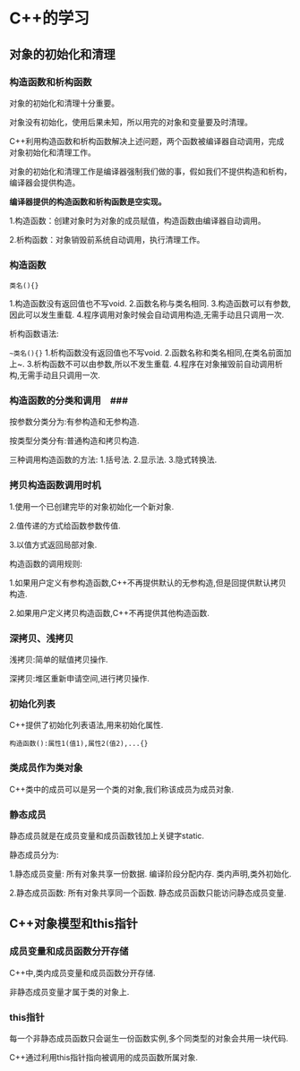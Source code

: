 # C++的学习 #

## 对象的初始化和清理 ##

### 构造函数和析构函数 ###

对象的初始化和清理十分重要。

对象没有初始化，使用后果未知，所以用完的对象和变量要及时清理。

C++利用构造函数和析构函数解决上述问题，两个函数被编译器自动调用，完成对象初始化和清理工作。

对象的初始化和清理工作是编译器强制我们做的事，假如我们不提供构造和析构，编译器会提供构造。

**编译器提供的构造函数和析构函数是空实现。**

1.构造函数：创建对象时为对象的成员赋值，构造函数由编译器自动调用。

2.析构函数：对象销毁前系统自动调用，执行清理工作。

### 构造函数 ###

```类名(){}```

1.构造函数没有返回值也不写void.
2.函数名称与类名相同.
3.构造函数可以有参数,因此可以发生重载.
4.程序调用对象时候会自动调用构造,无需手动且只调用一次.

析构函数语法:

```~类名(){}```
1.析构函数没有返回值也不写void.
2.函数名称和类名相同,在类名前面加上~.
3.析构函数不可以由参数,所以不发生重载.
4.程序在对象摧毁前自动调用析构,无需手动且只调用一次.

### 构造函数的分类和调用　###

按参数分类分为:有参构造和无参构造.

按类型分类分有:普通构造和拷贝构造.

三种调用构造函数的方法:
1.括号法.
2.显示法.
3.隐式转换法.

### 拷贝构造函数调用时机 ###

1.使用一个已创建完毕的对象初始化一个新对象.

2.值传递的方式给函数参数传值.

3.以值方式返回局部对象.

构造函数的调用规则:

1.如果用户定义有参构造函数,C++不再提供默认的无参构造,但是回提供默认拷贝构造.

2.如果用户定义拷贝构造函数,C++不再提供其他构造函数.


### 深拷贝、浅拷贝 ###

浅拷贝:简单的赋值拷贝操作.

深拷贝:堆区重新申请空间,进行拷贝操作.

### 初始化列表 ###

C++提供了初始化列表语法,用来初始化属性.

```构造函数():属性1(值1),属性2(值2),...{}```


### 类成员作为类对象 ###

C++类中的成员可以是另一个类的对象,我们称该成员为成员对象.

### 静态成员 ###

静态成员就是在成员变量和成员函数钱加上关键字static.

静态成员分为:

1.静态成员变量:
所有对象共享一份数据.
编译阶段分配内存.
类内声明,类外初始化.

2.静态成员函数:
所有对象共享同一个函数.
静态成员函数只能访问静态成员变量.

## C++对象模型和this指针 ##

### 成员变量和成员函数分开存储 ###

C++中,类内成员变量和成员函数分开存储.

非静态成员变量才属于类的对象上.

### this指针 ###

每一个非静态成员函数只会诞生一份函数实例,多个同类型的对象会共用一块代码.

C++通过利用this指针指向被调用的成员函数所属对象.

